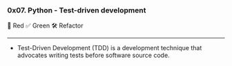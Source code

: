 ### 0x07. Python - Test-driven development

🔴  Red
✅  Green
🛠  Refactor

---
- Test-Driven Development (TDD) is a development technique that advocates writing tests before software source code.

